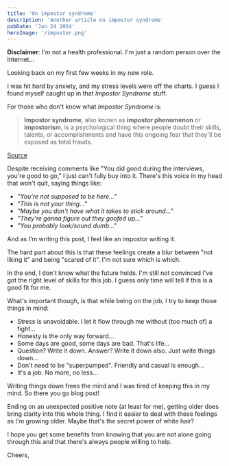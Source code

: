 ```yaml
---
title: 'On impostor syndrome'
description: 'Another article on impostor syndrome'
pubDate: 'Jan 24 2024'
heroImage: '/impostor.png'
---
```


**Disclaimer**: I'm not a health professional. I'm just a random person over the Internet...

Looking back on my first few weeks in my new role.

I was hit hard by anxiety, and my stress levels were off the charts. I guess I found myself caught up in that _Impostor Syndrome_ stuff.

For those who don't know what _Impostor Syndrome_ is:

> **Impostor syndrome**, also known as **impostor phenomenon** or **impostorism**, is a psychological thing where people doubt their skills, talents, or accomplishments and have this ongoing fear that they'll be exposed as total frauds.

[Source](https://en.wikipedia.org/wiki/Impostor_syndrome)

Despite receiving comments like "You did good during the interviews, you're good to go," I just can't fully buy into it. There's this voice in my head that won't quit, saying things like:

- _"You're not supposed to be here..."_
- _"This is not your thing..."_
- _"Maybe you don't have what it takes to stick around..."_
- _"They're gonna figure out they goofed up..."_
- _"You probably look/sound dumb..."_

<p></p>
And as I'm writing this post, I feel like an impostor writing it.

The hard part about this is that these feelings create a blur between "not liking it" and being "scared of it". I'm not sure which is which.

In the end, I don't know what the future holds. I'm still not convinced I've got the right level of skills for this job. I guess only time will tell if this is a good fit for me. 

What's important though, is that while being on the job, I try to keep those things in mind:

- Stress is unavoidable. I let it flow through me without (too much of) a fight...
- Honesty is the only way forward...
- Some days are good, some days are bad. That's life...
- Question? Write it down. Answer? Write it down also. Just write things down...
- Don't need to be "superpumped". Friendly and casual is enough... 
- It's a job. No more, no less...

<p></p>
Writing things down frees the mind and I was tired of keeping this in my mind. So there you go blog post!

Ending on an unexpected positive note (at least for me), getting older does bring clarity into this whole thing. I find it easier to deal with these feelings as I'm growing older.
Maybe that's the secret power of white hair?

I hope you get some benefits from knowing that you are not alone going through this and that there's always people willing to help.

Cheers,
